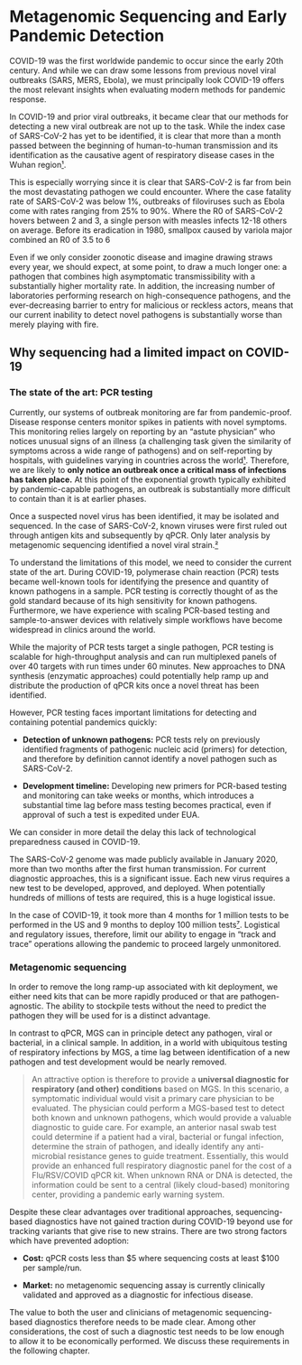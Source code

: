# Metagenomic Sequencing and Early Pandemic Detection

COVID-19 was the first worldwide pandemic to occur since the early 20th century. And while we can draw some lessons from previous novel viral outbreaks (SARS, MERS, Ebola), we must principally look COVID-19 offers the most relevant insights when evaluating modern methods for pandemic response.

In COVID-19 and prior viral outbreaks, it became clear that our methods for detecting a new viral outbreak are not up to the task. While the index case of SARS-CoV-2 has yet to be identified, it is clear that more than a month passed between the beginning of human-to-human transmission and its identification as the causative agent of respiratory disease cases in the Wuhan region[¹](https://www.zotero.org/google-docs/?OCagce).

This is especially worrying since it is clear that SARS-CoV-2 is far from bein the most devastating pathogen we could encounter. Where the case fatality rate of SARS-CoV-2 was below 1%, outbreaks of filoviruses such as Ebola come with rates ranging from 25% to 90%. Where the R0 of SARS-CoV-2 hovers between 2 and 3, a single person with measles infects 12-18 others on average. Before its eradication in 1980, smallpox caused by variola major combined an R0 of 3.5 to 6

Even if we only consider zoonotic disease and imagine drawing straws every year, we should expect, at some point, to draw a much longer one: a pathogen that combines high asymptomatic transmissibility with a substantially higher mortality rate. In addition, the increasing number of laboratories performing research on high-consequence pathogens, and the ever-decreasing barrier to entry for malicious or reckless actors, means that our current inability to detect novel pathogens is substantially worse than merely playing with fire.

## Why sequencing had a limited impact on COVID-19

### The state of the art: PCR testing

Currently, our systems of outbreak monitoring are far from pandemic-proof. Disease response centers monitor spikes in patients with novel symptoms. This monitoring relies largely on reporting by an “astute physician” who notices unusual signs of an illness (a challenging task given the similarity of symptoms across a wide range of pathogens) and on self-reporting by hospitals, with guidelines varying in countries across the world[¹](https://www.zotero.org/google-docs/?EzO1X2). Therefore, we are likely to **only notice an outbreak once a critical mass of infections has taken place.** At this point of the exponential growth typically exhibited by pandemic-capable pathogens, an outbreak is substantially more difficult to contain than it is at earlier phases.

Once a suspected novel virus has been identified, it may be isolated and sequenced. In the case of SARS-CoV-2, known viruses were first ruled out through antigen kits and subsequently by qPCR. Only later analysis by metagenomic sequencing identified a novel viral strain.[²](https://www.zotero.org/google-docs/?AQxYU8)

To understand the limitations of this model, we need to consider the current state of the art. During COVID-19, polymerase chain reaction (PCR) tests became well-known tools for identifying the presence and quantity of known pathogens in a sample. PCR testing is correctly thought of as the gold standard because of its high sensitivity for known pathogens. Furthermore, we have experience with scaling PCR-based testing and sample-to-answer devices with relatively simple workflows have become widespread in clinics around the world.

While the majority of PCR tests target a single pathogen, PCR testing is scalable for high-throughput analysis and can run multiplexed panels of over 40 targets with run times under 60 minutes. New approaches to DNA synthesis (enzymatic approaches) could potentially help ramp up and distribute the production of qPCR kits once a novel threat has been identified.

However, PCR testing faces important limitations for detecting and containing potential pandemics quickly:

- **Detection of unknown pathogens:** PCR tests rely on previously identified fragments of pathogenic nucleic acid (primers) for detection, and therefore by definition cannot identify a novel pathogen such as SARS-CoV-2.

- **Development timeline:** Developing new primers for PCR-based testing and monitoring can take weeks or months, which introduces a substantial time lag before mass testing becomes practical, even if approval of such a test is expedited under EUA.

We can consider in more detail the delay this lack of technological preparedness caused in COVID-19.

The SARS-CoV-2 genome was made publicly available in January 2020, more than two months after the first human transmission. For current diagnostic approaches, this is a significant issue. Each new virus requires a new test to be developed, approved, and deployed. When potentially hundreds of millions of tests are required, this is a huge logistical issue.

In the case of COVID-19, it took more than 4 months for 1 million tests to be performed in the US and 9 months to deploy 100 million tests[⁷](https://www.zotero.org/google-docs/?s9uX3H). Logistical and regulatory issues, therefore, limit our ability to engage in “track and trace” operations allowing the pandemic to proceed largely unmonitored.

### Metagenomic sequencing

In order to remove the long ramp-up associated with kit deployment, we either need kits that can be more rapidly produced or that are pathogen-agnostic. The ability to stockpile tests without the need to predict the pathogen they will be used for is a distinct advantage.

In contrast to qPCR, MGS can in principle detect any pathogen, viral or bacterial, in a clinical sample. In addition, in a world with ubiquitous testing of respiratory infections by MGS, a time lag between identification of a new pathogen and test development would be nearly removed. 

> An attractive option is therefore to provide a **universal diagnostic for respiratory (and other) conditions** based on MGS. In this scenario, a symptomatic individual would visit a primary care physician to be evaluated. The physician could perform a MGS-based test to detect both known and unknown pathogens, which would provide a valuable diagnostic to guide care. For example, an anterior nasal swab test could determine if a patient had a viral, bacterial or fungal infection, determine the strain of pathogen, and ideally identify any anti-microbial resistance genes to guide treatment. Essentially, this would provide an enhanced full respiratory diagnostic panel for the cost of a Flu/RSV/COVID qPCR kit. When unknown RNA or DNA is detected, the information could be sent to a central (likely cloud-based) monitoring center, providing a pandemic early warning system.

Despite these clear advantages over traditional approaches, sequencing-based diagnostics have not gained traction during COVID-19 beyond use for tracking variants that give rise to new strains. There are two strong factors which have prevented adoption:

- **Cost:** qPCR costs less than $5 where sequencing costs at least \$100 per sample/run.

- **Market:** no metagenomic sequencing assay is currently clinically validated and approved as a diagnostic for infectious disease.

The value to both the user and clinicians of metagenomic sequencing-based diagnostics therefore needs to be made clear. Among other considerations, the cost of such a diagnostic test needs to be low enough to allow it to be economically performed. We discuss these requirements in the following chapter.

[^1]: We justify this in “[Sensitivity](https://sequencing-roadmap.org/sensitivity)”
